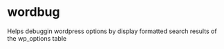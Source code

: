 wordbug
=======

Helps debuggin wordpress options by display formatted search results of the wp_options table
